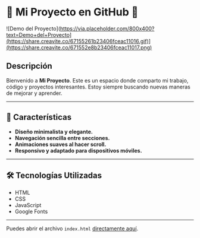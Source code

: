 # 🌟 Mi Proyecto en GitHub 🌟

![Demo del Proyecto](https://via.placeholder.com/800x400?text=Demo+del+Proyecto](https://share.creavite.co/67155261b23406fceac11016.gif)](https://share.creavite.co/671552e8b23406fceac11017.png)  <!-- Reemplaza con una imagen de tu proyecto -->

## Descripción

Bienvenido a **Mi Proyecto**. Este es un espacio donde comparto mi trabajo, código y proyectos interesantes. Estoy siempre buscando nuevas maneras de mejorar y aprender.

---

## 📌 Características

- **Diseño minimalista y elegante.**
- **Navegación sencilla entre secciones.**
- **Animaciones suaves al hacer scroll.**
- **Responsivo y adaptado para dispositivos móviles.**

---

## 🛠️ Tecnologías Utilizadas

- HTML
- CSS
- JavaScript
- Google Fonts

---
Puedes abrir el archivo `index.html` [directamente aquí](index.html).
